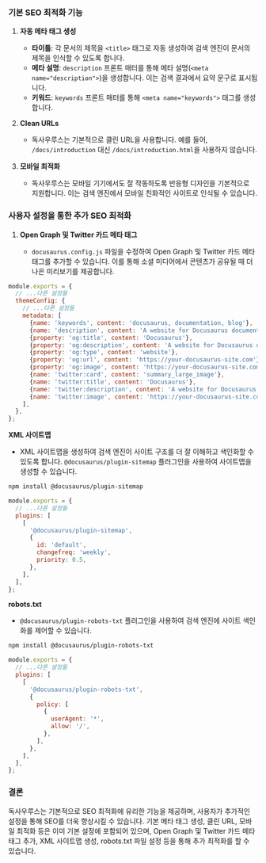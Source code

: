 ### 기본 SEO 최적화 기능

1. **자동 메타 태그 생성**
    
    - **타이틀**: 각 문서의 제목을 `<title>` 태그로 자동 생성하여 검색 엔진이 문서의 제목을 인식할 수 있도록 합니다.
    - **메타 설명**: `description` 프론트 매터를 통해 메타 설명(`<meta name="description">`)을 생성합니다. 이는 검색 결과에서 요약 문구로 표시됩니다.
    - **키워드**: `keywords` 프론트 매터를 통해 `<meta name="keywords">` 태그를 생성합니다.
2. **Clean URLs**
    
    - 독사우루스는 기본적으로 클린 URL을 사용합니다. 예를 들어, `/docs/introduction` 대신 `/docs/introduction.html`을 사용하지 않습니다.
3. **모바일 최적화**
    
    - 독사우루스는 모바일 기기에서도 잘 작동하도록 반응형 디자인을 기본적으로 지원합니다. 이는 검색 엔진에서 모바일 친화적인 사이트로 인식될 수 있습니다.

### 사용자 설정을 통한 추가 SEO 최적화

1. **Open Graph 및 Twitter 카드 메타 태그**
    
    - `docusaurus.config.js` 파일을 수정하여 Open Graph 및 Twitter 카드 메타 태그를 추가할 수 있습니다. 이를 통해 소셜 미디어에서 콘텐츠가 공유될 때 더 나은 미리보기를 제공합니다.

```js
module.exports = {
  // ...다른 설정들
  themeConfig: {
    // ...다른 설정들
    metadata: [
      {name: 'keywords', content: 'docusaurus, documentation, blog'},
      {name: 'description', content: 'A website for Docusaurus documentation and blog.'},
      {property: 'og:title', content: 'Docusaurus'},
      {property: 'og:description', content: 'A website for Docusaurus documentation and blog.'},
      {property: 'og:type', content: 'website'},
      {property: 'og:url', content: 'https://your-docusaurus-site.com'},
      {property: 'og:image', content: 'https://your-docusaurus-site.com/img/logo.png'},
      {name: 'twitter:card', content: 'summary_large_image'},
      {name: 'twitter:title', content: 'Docusaurus'},
      {name: 'twitter:description', content: 'A website for Docusaurus documentation and blog.'},
      {name: 'twitter:image', content: 'https://your-docusaurus-site.com/img/logo.png'},
    ],
  },
};

```

**XML 사이트맵**

- XML 사이트맵을 생성하여 검색 엔진이 사이트 구조를 더 잘 이해하고 색인화할 수 있도록 합니다. `@docusaurus/plugin-sitemap` 플러그인을 사용하여 사이트맵을 생성할 수 있습니다.

```sh
npm install @docusaurus/plugin-sitemap
```

```js
module.exports = {
  // ...다른 설정들
  plugins: [
    [
      '@docusaurus/plugin-sitemap',
      {
        id: 'default',
        changefreq: 'weekly',
        priority: 0.5,
      },
    ],
  ],
};
```

**robots.txt**

- `@docusaurus/plugin-robots-txt` 플러그인을 사용하여 검색 엔진에 사이트 색인화를 제어할 수 있습니다.

```sh
npm install @docusaurus/plugin-robots-txt
```

```js
module.exports = {
  // ...다른 설정들
  plugins: [
    [
      '@docusaurus/plugin-robots-txt',
      {
        policy: [
          {
            userAgent: '*',
            allow: '/',
          },
        ],
      },
    ],
  ],
};
```

### 결론

독사우루스는 기본적으로 SEO 최적화에 유리한 기능을 제공하며, 사용자가 추가적인 설정을 통해 SEO를 더욱 향상시킬 수 있습니다. 기본 메타 태그 생성, 클린 URL, 모바일 최적화 등은 이미 기본 설정에 포함되어 있으며, Open Graph 및 Twitter 카드 메타 태그 추가, XML 사이트맵 생성, robots.txt 파일 설정 등을 통해 추가 최적화를 할 수 있습니다.